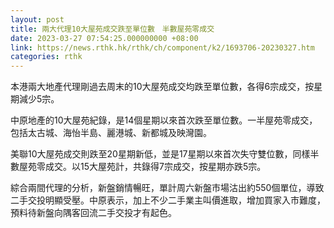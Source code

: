 ```yaml
---
layout: post
title: 兩大代理10大屋苑成交跌至單位數　半數屋苑零成交
date: 2023-03-27 07:54:25.000000000 +08:00
link: https://news.rthk.hk/rthk/ch/component/k2/1693706-20230327.htm
categories: rthk
---
```


本港兩大地產代理剛過去周末的10大屋苑成交均跌至單位數，各得6宗成交，按星期減少5宗。

中原地產的10大屋苑紀錄，是14個星期以來首次跌至單位數。一半屋苑零成交，包括太古城、海怡半島、麗港城、新都城及映灣園。

美聯10大屋苑成交則跌至20星期新低，並是17星期以來首次失守雙位數，同樣半數屋苑零成交。以15大屋苑計，共錄得7宗成交，按星期亦跌5宗。

綜合兩間代理的分析，新盤銷情暢旺，單計周六新盤市場沽出約550個單位，導致二手交投明顯受壓。中原表示，加上不少二手業主叫價進取，增加買家入市難度，預料待新盤向隅客回流二手交投才有起色。
